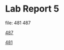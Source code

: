 # Lab Report 5
 file: 481 487

 [487](https://github.com/nidhidhamnani/markdown-parser/blob/main/test-files/487.md)

 [481](https://github.com/nidhidhamnani/markdown-parser/blob/main/test-files/481.md)